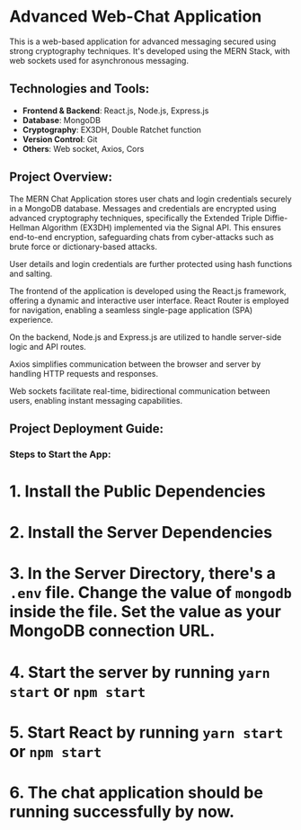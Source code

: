 # Advanced Web-Chat Application

This is a web-based application for advanced messaging secured using strong cryptography techniques. It's developed using the MERN Stack, with web sockets used for asynchronous messaging.

## Technologies and Tools:

- **Frontend & Backend**: React.js, Node.js, Express.js
- **Database**: MongoDB
- **Cryptography**: EX3DH, Double Ratchet function
- **Version Control**: Git
- **Others**: Web socket, Axios, Cors

## Project Overview:

The MERN Chat Application stores user chats and login credentials securely in a MongoDB database. Messages and credentials are encrypted using advanced cryptography techniques, specifically the Extended Triple Diffie-Hellman Algorithm (EX3DH) implemented via the Signal API. This ensures end-to-end encryption, safeguarding chats from cyber-attacks such as brute force or dictionary-based attacks.

User details and login credentials are further protected using hash functions and salting.

The frontend of the application is developed using the React.js framework, offering a dynamic and interactive user interface. React Router is employed for navigation, enabling a seamless single-page application (SPA) experience.

On the backend, Node.js and Express.js are utilized to handle server-side logic and API routes.

Axios simplifies communication between the browser and server by handling HTTP requests and responses.

Web sockets facilitate real-time, bidirectional communication between users, enabling instant messaging capabilities.
## Project Deployment Guide:

### Steps to Start the App:

# 1. Install the Public Dependencies
# 2. Install the Server Dependencies
# 3. In the Server Directory, there's a `.env` file. Change the value of `mongodb` inside the file. Set the value as your MongoDB connection URL.
# 4. Start the server by running `yarn start` or `npm start`
# 5. Start React by running `yarn start` or `npm start`
# 6. The chat application should be running successfully by now.
